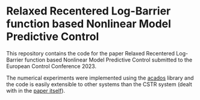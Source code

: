 # Relaxed Recentered Log-Barrier function based Nonlinear Model Predictive Control

This repository contains the code for the paper Relaxed Recentered Log-Barrier function based Nonlinear Model 
Predictive Control submitted to the European Control Conference 2023.

The numerical experiments were implemented using the [acados](https://github.com/acados/acados) library
and the code is easily extensible to other systems than the CSTR system (dealt with in the [paper itself](ECC_RRLB_NMPC.pdf)).
